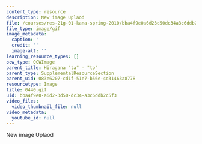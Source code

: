 ```yaml
---
content_type: resource
description: New image Uplaod
file: /courses/res-21g-01-kana-spring-2010/bba4f9e0a6d23d50dc34a3c6ddb2c5f3_0440.gif
file_type: image/gif
image_metadata:
  caption: ''
  credit: ''
  image-alt: ''
learning_resource_types: []
ocw_type: OCWImage
parent_title: Hiragana "ta" - "to"
parent_type: SupplementalResourceSection
parent_uid: 083e6207-cd1f-51e7-b56e-4d31463a8778
resourcetype: Image
title: 0440.gif
uid: bba4f9e0-a6d2-3d50-dc34-a3c6ddb2c5f3
video_files:
  video_thumbnail_file: null
video_metadata:
  youtube_id: null
---
```

New image Uplaod

